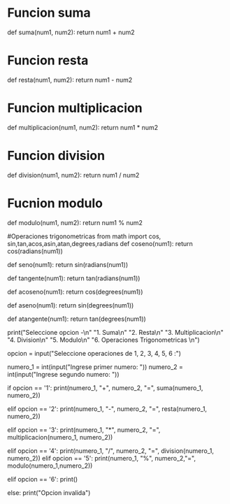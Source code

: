   
# Funcion suma  
def suma(num1, num2): 
    return num1 + num2 
  
# Funcion resta 
def resta(num1, num2): 
    return num1 - num2 
  
# Funcion multiplicacion 
def multiplicacion(num1, num2): 
    return num1 * num2 
  
# Funcion division 
def division(num1, num2): 
    return num1 / num2 

# Fucnion modulo
def modulo(num1, num2):
  return num1 % num2

#Operaciones trigonometricas
from math import cos, sin,tan,acos,asin,atan,degrees,radians
def coseno(num1):
    return cos(radians(num1)) 

def seno(num1):
    return sin(radians(num1))

def tangente(num1):
    return tan(radians(num1))

def acoseno(num1):
    return cos(degrees(num1)) 

def aseno(num1):
    return sin(degrees(num1))

def atangente(num1):
    return tan(degrees(num1))

  
print("Seleccione opcion -\n" 
        "1. Suma\n" 
        "2. Resta\n" 
        "3. Multiplicacion\n" 
        "4. Division\n"
        "5. Modulo\n"
        "6. Operaciones Trigonometricas \n") 
  
  
opcion = input("Seleccione operaciones de 1, 2, 3, 4, 5, 6 :") 
  
numero_1 = int(input("Ingrese primer numero: ")) 
numero_2 = int(input("Ingrese segundo numero: ")) 
  
if opcion == '1': 
    print(numero_1, "+", numero_2, "=", 
                    suma(numero_1, numero_2)) 
  
elif opcion == '2': 
    print(numero_1, "-", numero_2, "=", 
                    resta(numero_1, numero_2)) 
  
elif opcion == '3': 
    print(numero_1, "*", numero_2, "=", 
                    multiplicacion(numero_1, numero_2)) 
  
elif opcion == '4': 
    print(numero_1, "/", numero_2, "=", 
                    division(numero_1, numero_2)) 
elif opcion == '5':
    print(numero_1, "%", numero_2,"=", modulo(numero_1,numero_2))

elif opcion == '6':
    print()

else: 
    print("Opcion invalida") 
